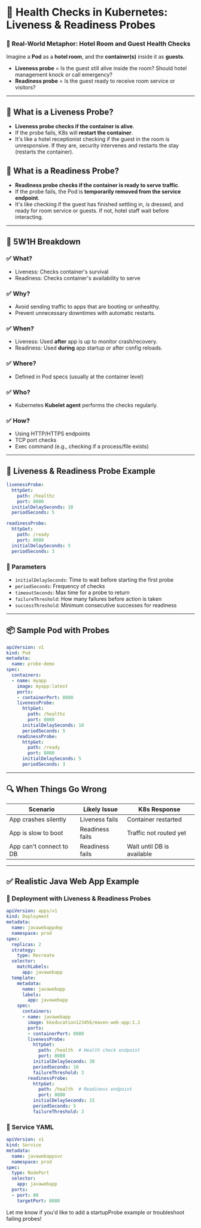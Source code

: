 # 🧪 Health Checks in Kubernetes: Liveness & Readiness Probes

### 🏨 Real-World Metaphor: Hotel Room and Guest Health Checks

Imagine a **Pod** as a **hotel room**, and the **container(s)** inside it as **guests**.

* **Liveness probe** = Is the guest still alive inside the room? Should hotel management knock or call emergency?
* **Readiness probe** = Is the guest ready to receive room service or visitors?

---

## 📌 What is a Liveness Probe?

* **Liveness probe checks if the container is alive**.
* If the probe fails, K8s will **restart the container**.
* It's like a hotel receptionist checking if the guest in the room is unresponsive. If they are, security intervenes and restarts the stay (restarts the container).

## 📌 What is a Readiness Probe?

* **Readiness probe checks if the container is ready to serve traffic**.
* If the probe fails, the Pod is **temporarily removed from the service endpoint**.
* It's like checking if the guest has finished settling in, is dressed, and ready for room service or guests. If not, hotel staff wait before interacting.

---

## 🎯 5W1H Breakdown

### ✅ **What?**

* Liveness: Checks container's survival
* Readiness: Checks container's availability to serve

### ✅ **Why?**

* Avoid sending traffic to apps that are booting or unhealthy.
* Prevent unnecessary downtimes with automatic restarts.

### ✅ **When?**

* Liveness: Used **after** app is up to monitor crash/recovery.
* Readiness: Used **during** app startup or after config reloads.

### ✅ **Where?**

* Defined in Pod specs (usually at the container level)

### ✅ **Who?**

* Kubernetes **Kubelet agent** performs the checks regularly.

### ✅ **How?**

* Using HTTP/HTTPS endpoints
* TCP port checks
* Exec command (e.g., checking if a process/file exists)

---

## 🧪 Liveness & Readiness Probe Example

```yaml
livenessProbe:
  httpGet:
    path: /healthz
    port: 8080
  initialDelaySeconds: 10
  periodSeconds: 5

readinessProbe:
  httpGet:
    path: /ready
    port: 8080
  initialDelaySeconds: 5
  periodSeconds: 3
```

### 📝 Parameters

* `initialDelaySeconds`: Time to wait before starting the first probe
* `periodSeconds`: Frequency of checks
* `timeoutSeconds`: Max time for a probe to return
* `failureThreshold`: How many failures before action is taken
* `successThreshold`: Minimum consecutive successes for readiness

---

## 📦 Sample Pod with Probes

```yaml
apiVersion: v1
kind: Pod
metadata:
  name: probe-demo
spec:
  containers:
  - name: myapp
    image: myapp:latest
    ports:
    - containerPort: 8080
    livenessProbe:
      httpGet:
        path: /healthz
        port: 8080
      initialDelaySeconds: 10
      periodSeconds: 5
    readinessProbe:
      httpGet:
        path: /ready
        port: 8080
      initialDelaySeconds: 5
      periodSeconds: 3
```

---

## 🔍 When Things Go Wrong

| Scenario                | Likely Issue    | K8s Response               |
| ----------------------- | --------------- | -------------------------- |
| App crashes silently    | Liveness fails  | Container restarted        |
| App is slow to boot     | Readiness fails | Traffic not routed yet     |
| App can't connect to DB | Readiness fails | Wait until DB is available |

---

## ✅ Realistic Java Web App Example

### 🧾 Deployment with Liveness & Readiness Probes

```yaml
apiVersion: apps/v1
kind: Deployment
metadata:
  name: javawebappdep
  namespace: prod
spec:
  replicas: 2
  strategy:
    type: Recreate
  selector:
    matchLabels:
      app: javawebapp
  template:
    metadata:
      name: javawebapp
      labels:
        app: javawebapp
    spec:
      containers:
      - name: javawebapp
        image: kkeducation123456/maven-web-app:1.2
        ports:
        - containerPort: 8080
        livenessProbe:
          httpGet:
            path: /health  # Health check endpoint
            port: 8080
          initialDelaySeconds: 30
          periodSeconds: 10
          failureThreshold: 3
        readinessProbe:
          httpGet:
            path: /health  # Readiness endpoint
            port: 8080
          initialDelaySeconds: 15
          periodSeconds: 5
          failureThreshold: 3
```

### 📡 Service YAML

```yaml
apiVersion: v1
kind: Service
metadata:
  name: javawebappsvc
  namespace: prod
spec:
  type: NodePort
  selector:
    app: javawebapp
  ports:
  - port: 80
    targetPort: 8080
```

Let me know if you'd like to add a startupProbe example or troubleshoot failing probes!
